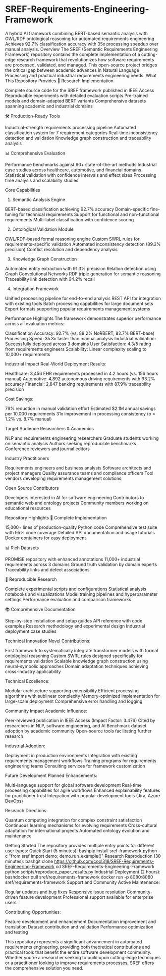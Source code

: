 # SREF-Requirements-Engineering-Framework
A hybrid AI framework combining BERT-based semantic analysis with OWL/RDF ontological reasoning for automated requirements engineering. Achieves 92.7% classification accuracy with 35x processing speedup over manual analysis.
Overview
The SREF (Semantic Requirements Engineering Framework) repository contains the complete implementation of a cutting-edge research framework that revolutionizes how software requirements are processed, validated, and managed. This open-source project bridges the critical gap between academic advances in Natural Language Processing and practical industrial requirements engineering needs.
What This Repository Provides
🔬 Research Implementation

Complete source code for the SREF framework published in IEEE Access
Reproducible experiments with detailed evaluation scripts
Pre-trained models and domain-adapted BERT variants
Comprehensive datasets spanning academic and industrial domains

🛠️ Production-Ready Tools

Industrial-strength requirements processing pipeline
Automated classification system for 7 requirement categories
Real-time inconsistency detection and validation
Knowledge graph construction and traceability analysis

📊 Comprehensive Evaluation

Performance benchmarks against 60+ state-of-the-art methods
Industrial case studies across healthcare, automotive, and financial domains
Statistical validation with confidence intervals and effect sizes
Processing time analysis and scalability studies

Core Capabilities
1. Semantic Analysis Engine

BERT-based classification achieving 92.7% accuracy
Domain-specific fine-tuning for technical requirements
Support for functional and non-functional requirements
Multi-label classification with confidence scoring

2. Ontological Validation Module

OWL/RDF-based formal reasoning engine
Custom SWRL rules for requirements-specific validation
Automated inconsistency detection (89.3% precision)
Conflict resolution and dependency analysis

3. Knowledge Graph Construction

Automated entity extraction with 91.3% precision
Relation detection using Graph Convolutional Networks
RDF triple generation for semantic reasoning
Traceability link detection with 94.2% recall

4. Integration Framework

Unified processing pipeline for end-to-end analysis
REST API for integration with existing tools
Batch processing capabilities for large document sets
Export formats supporting popular requirements management systems

Performance Highlights
The framework demonstrates superior performance across all evaluation metrics:

Classification Accuracy: 92.7% (vs. 88.2% NoRBERT, 82.7% BERT-base)
Processing Speed: 35.3x faster than manual analysis
Industrial Validation: Successfully deployed across 3 domains
User Satisfaction: 4.3/5 rating from requirements engineers
Scalability: Linear complexity scaling to 10,000+ requirements

Industrial Impact
Real-World Deployment Results:

Healthcare: 3,456 EHR requirements processed in 4.2 hours (vs. 156 hours manual)
Automotive: 4,892 autonomous driving requirements with 93.2% accuracy
Financial: 2,847 banking requirements with 87.9% traceability precision

Cost Savings:

76% reduction in manual validation effort
Estimated $2.1M annual savings per 10,000 requirements
31x improvement in processing consistency (σ = 1.2% vs. 8.7% manual)

Target Audience
Researchers & Academics

NLP and requirements engineering researchers
Graduate students working on semantic analysis
Authors seeking reproducible benchmarks
Conference reviewers and journal editors

Industry Practitioners

Requirements engineers and business analysts
Software architects and project managers
Quality assurance teams and compliance officers
Tool vendors developing requirements management solutions

Open Source Contributors

Developers interested in AI for software engineering
Contributors to semantic web and ontology projects
Community members working on educational resources

Repository Highlights
📁 Complete Implementation

15,000+ lines of production-quality Python code
Comprehensive test suite with 95% code coverage
Detailed API documentation and usage tutorials
Docker containers for easy deployment

📊 Rich Datasets

PROMISE repository with enhanced annotations
11,000+ industrial requirements across 3 domains
Ground truth validation by domain experts
Traceability links and defect associations

🧪 Reproducible Research

Complete experimental scripts and configurations
Statistical analysis notebooks and visualizations
Model training pipelines and hyperparameter settings
Performance evaluation and comparison frameworks

📚 Comprehensive Documentation

Step-by-step installation and setup guides
API reference with code examples
Research methodology and experimental design
Industrial deployment case studies

Technical Innovation
Novel Contributions:

First framework to systematically integrate transformer models with formal ontological reasoning
Custom SWRL rules designed specifically for requirements validation
Scalable knowledge graph construction using neural-symbolic approaches
Domain adaptation techniques achieving cross-industry applicability

Technical Excellence:

Modular architecture supporting extensibility
Efficient processing algorithms with sublinear complexity
Memory-optimized implementation for large-scale deployment
Comprehensive error handling and logging

Community Impact
Academic Influence:

Peer-reviewed publication in IEEE Access (Impact Factor: 3.476)
Cited by researchers in NLP, software engineering, and AI
Benchmark dataset adoption by academic community
Open-source tools facilitating further research

Industrial Adoption:

Deployment in production environments
Integration with existing requirements management workflows
Training programs for requirements engineering teams
Consulting services for framework customization

Future Development
Planned Enhancements:

Multi-language support for global software development
Real-time processing capabilities for agile workflows
Enhanced explainability features for practitioner trust
Integration with popular development tools (Jira, Azure DevOps)

Research Directions:

Quantum computing integration for complex constraint satisfaction
Continuous learning mechanisms for evolving requirements
Cross-cultural adaptation for international projects
Automated ontology evolution and maintenance

Getting Started
The repository provides multiple entry points for different user types:
Quick Start (5 minutes):
bashpip install sref-framework
python -c "from sref import demo; demo.run_example()"
Research Reproduction (30 minutes):
bashgit clone https://github.com/cool318/SREF-Requirements-Engineering-Framework
cd SREF-Requirements-Engineering-Framework
python scripts/reproduce_paper_results.py
Industrial Deployment (2 hours):
bashdocker pull sref/requirements-framework
docker run -p 8080:8080 sref/requirements-framework
Support and Community
Active Maintenance:

Regular updates and bug fixes
Responsive issue resolution
Community-driven feature development
Professional support available for enterprise users

Contributing Opportunities:

Feature development and enhancement
Documentation improvement and translation
Dataset contribution and validation
Performance optimization and testing

This repository represents a significant advancement in automated requirements engineering, providing both theoretical contributions and practical tools that benefit the entire software development community. Whether you're a researcher seeking to build upon cutting-edge techniques or a practitioner looking to improve requirements processes, SREF offers the comprehensive solution you need.
